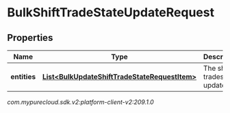 # BulkShiftTradeStateUpdateRequest


## Properties

| Name | Type | Description | Notes |
| ------------ | ------------- | ------------- | ------------- |
| **entities** | [**List&lt;BulkUpdateShiftTradeStateRequestItem&gt;**](BulkUpdateShiftTradeStateRequestItem) | The shift trades to update |  |




_com.mypurecloud.sdk.v2:platform-client-v2:209.1.0_
